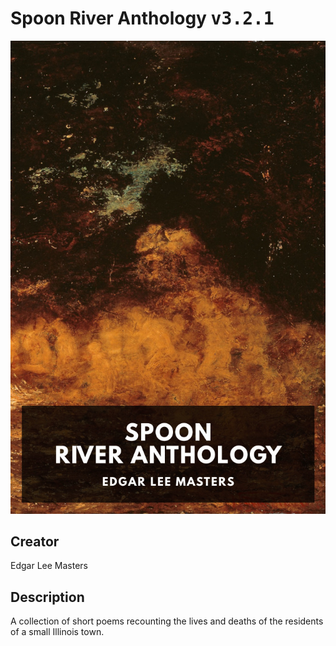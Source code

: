 
# Spoon River Anthology <kbd>v3.2.1</kbd>

<center>
  <img src="./cover-1024.jpg"/>
</center>

## Creator
Edgar Lee Masters

## Description
A collection of short poems recounting the lives and deaths of the residents of a small Illinois town.
